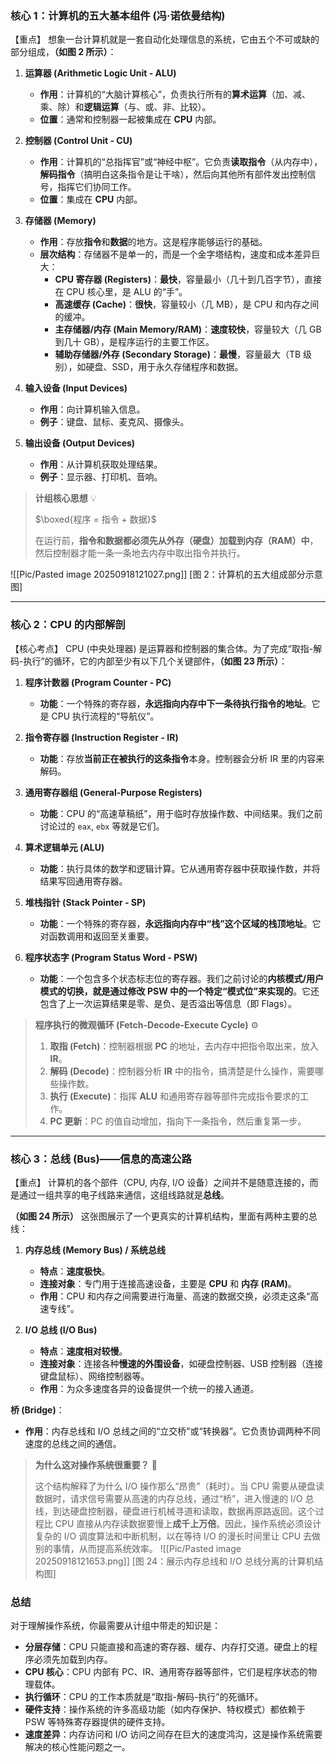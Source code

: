 ### **核心 1：计算机的五大基本组件 (冯·诺依曼结构)**

【重点】
想象一台计算机就是一套自动化处理信息的系统，它由五个不可或缺的部分组成，**（如图 2 所示）**：

1.  **运算器 (Arithmetic Logic Unit - ALU)**
    *   **作用**：计算机的“大脑计算核心”，负责执行所有的**算术运算**（加、减、乘、除）和**逻辑运算**（与、或、非、比较）。
    *   **位置**：通常和控制器一起被集成在 **CPU** 内部。

2.  **控制器 (Control Unit - CU)**
    *   **作用**：计算机的“总指挥官”或“神经中枢”。它负责**读取指令**（从内存中），**解码指令**（搞明白这条指令是让干啥），然后向其他所有部件发出控制信号，指挥它们协同工作。
    *   **位置**：集成在 **CPU** 内部。

3.  **存储器 (Memory)**
    *   **作用**：存放**指令**和**数据**的地方。这是程序能够运行的基础。
    *   **层次结构**：存储器不是单一的，而是一个金字塔结构，速度和成本差异巨大：
        *   **CPU 寄存器 (Registers)**：**最快**，容量最小（几十到几百字节），直接在 CPU 核心里，是 ALU 的“手”。
        *   **高速缓存 (Cache)**：**很快**，容量较小（几 MB），是 CPU 和内存之间的缓冲。
        *   **主存储器/内存 (Main Memory/RAM)**：**速度较快**，容量较大（几 GB 到几十 GB），是程序运行的主要工作区。
        *   **辅助存储器/外存 (Secondary Storage)**：**最慢**，容量最大（TB 级别），如硬盘、SSD，用于永久存储程序和数据。

4.  **输入设备 (Input Devices)**
    *   **作用**：向计算机输入信息。
    *   **例子**：键盘、鼠标、麦克风、摄像头。

5.  **输出设备 (Output Devices)**
    *   **作用**：从计算机获取处理结果。
    *   **例子**：显示器、打印机、音响。

> **计组核心思想** 💡
>
> $\boxed{程序 = 指令 + 数据}$
>
> 在运行前，**指令和数据都必须先从外存（硬盘）加载到内存（RAM）中**，然后控制器才能一条一条地去内存中取出指令并执行。

![[Pic/Pasted image 20250918121027.png]]
[图 2：计算机的五大组成部分示意图]

---

### **核心 2：CPU 的内部解剖**

【核心考点】
CPU (中央处理器) 是运算器和控制器的集合体。为了完成“取指-解码-执行”的循环，它的内部至少有以下几个关键部件，**（如图 23 所示）**：

1.  **程序计数器 (Program Counter - PC)**
    *   **功能**：一个特殊的寄存器，**永远指向内存中下一条待执行指令的地址**。它是 CPU 执行流程的“导航仪”。

2.  **指令寄存器 (Instruction Register - IR)**
    *   **功能**：存放**当前正在被执行的这条指令**本身。控制器会分析 IR 里的内容来解码。

3.  **通用寄存器组 (General-Purpose Registers)**
    *   **功能**：CPU 的“高速草稿纸”，用于临时存放操作数、中间结果。我们之前讨论过的 `eax`, `ebx` 等就是它们。

4.  **算术逻辑单元 (ALU)**
    *   **功能**：执行具体的数学和逻辑计算。它从通用寄存器中获取操作数，并将结果写回通用寄存器。

5.  **堆栈指针 (Stack Pointer - SP)**
    *   **功能**：一个特殊的寄存器，**永远指向内存中“栈”这个区域的栈顶地址**。它对函数调用和返回至关重要。

6.  **程序状态字 (Program Status Word - PSW)**
    *   **功能**：一个包含多个状态标志位的寄存器。我们之前讨论的**内核模式/用户模式的切换，就是通过修改 PSW 中的一个特定“模式位”来实现的**。它还包含了上一次运算结果是零、是负、是否溢出等信息（即 Flags）。

> **程序执行的微观循环 (Fetch-Decode-Execute Cycle)** ⚙️
>
> 1.  **取指 (Fetch)**：控制器根据 **PC** 的地址，去内存中把指令取出来，放入 **IR**。
> 2.  **解码 (Decode)**：控制器分析 **IR** 中的指令，搞清楚是什么操作，需要哪些操作数。
> 3.  **执行 (Execute)**：指挥 **ALU** 和通用寄存器等部件完成指令要求的工作。
> 4.  **PC 更新**：PC 的值自动增加，指向下一条指令，然后重复第一步。


---

### **核心 3：总线 (Bus)——信息的高速公路**

【重点】
计算机的各个部件（CPU, 内存, I/O 设备）之间并不是随意连接的，而是通过一组共享的电子线路来通信，这组线路就是**总线**。

**（如图 24 所示）** 这张图展示了一个更真实的计算机结构，里面有两种主要的总线：

1.  **内存总线 (Memory Bus) / 系统总线**
    *   **特点**：**速度极快**。
    *   **连接对象**：专门用于连接高速设备，主要是 **CPU** 和 **内存 (RAM)**。
    *   **作用**：CPU 和内存之间需要进行海量、高速的数据交换，必须走这条“高速专线”。

2.  **I/O 总线 (I/O Bus)**
    *   **特点**：**速度相对较慢**。
    *   **连接对象**：连接各种**慢速的外围设备**，如硬盘控制器、USB 控制器（连接键盘鼠标）、网络控制器等。
    *   **作用**：为众多速度各异的设备提供一个统一的接入通道。

**桥 (Bridge)**：
*   **作用**：内存总线和 I/O 总线之间的“立交桥”或“转换器”。它负责协调两种不同速度的总线之间的通信。

> **为什么这对操作系统很重要？** 🤔
>
> 这个结构解释了为什么 I/O 操作那么“昂贵”（耗时）。当 CPU 需要从硬盘读数据时，请求信号需要从高速的内存总线，通过“桥”，进入慢速的 I/O 总线，到达硬盘控制器，硬盘进行机械寻道和读取，数据再原路返回。这个过程比 CPU 直接从内存读数据要慢上**成千上万倍**。因此，操作系统必须设计复杂的 I/O 调度算法和中断机制，以在等待 I/O 的漫长时间里让 CPU 去做别的事情，从而提高系统效率。
![[Pic/Pasted image 20250918121653.png]]
[图 24：展示内存总线和 I/O 总线分离的计算机结构图]

### **总结**

对于理解操作系统，你最需要从计组中带走的知识是：

*   **分层存储**：CPU 只能直接和高速的寄存器、缓存、内存打交道。硬盘上的程序必须先加载到内存。
*   **CPU 核心**：CPU 内部有 PC、IR、通用寄存器等部件，它们是程序状态的物理载体。
*   **执行循环**：CPU 的工作本质就是“取指-解码-执行”的死循环。
*   **硬件支持**：操作系统的许多高级功能（如内存保护、特权模式）都依赖于 PSW 等特殊寄存器提供的硬件支持。
*   **速度差异**：内存访问和 I/O 访问之间存在巨大的速度鸿沟，这是操作系统需要解决的核心性能问题之一。